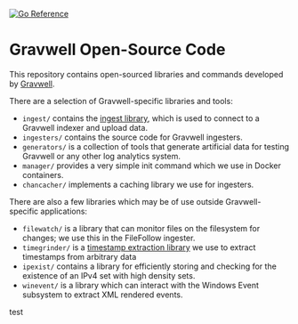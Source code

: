 [![Go Reference](https://pkg.go.dev/badge/github.com/gravwell/gravwell/v3.svg)](https://pkg.go.dev/github.com/gravwell/gravwell/v3)

# Gravwell Open-Source Code

This repository contains open-sourced libraries and commands developed by [Gravwell](https://gravwell.io).

There are a selection of Gravwell-specific libraries and tools:

* `ingest/` contains the [ingest library](https://pkg.go.dev/github.com/gravwell/gravwell/v3/ingest?tab=doc), which is used to connect to a Gravwell indexer and upload data.
* `ingesters/` contains the source code for Gravwell ingesters.
* `generators/` is a collection of tools that generate artificial data for testing Gravwell or any other log analytics system.
* `manager/` provides a very simple init command which we use in Docker containers.
* `chancacher/` implements a caching library we use for ingesters.

There are also a few libraries which may be of use outside Gravwell-specific applications:

* `filewatch/` is a library that can monitor files on the filesystem for changes; we use this in the FileFollow ingester.
* `timegrinder/` is a [timestamp extraction library](https://pkg.go.dev/github.com/gravwell/gravwell/v3/timegrinder) we use to extract timestamps from arbitrary data
* `ipexist/` contains a library for efficiently storing and checking for the existence of an IPv4 set with high density sets.
* `winevent/` is a library which can interact with the Windows Event subsystem to extract XML rendered events.

test